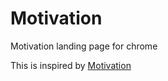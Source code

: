 # Motivation
Motivation landing page for chrome

This is inspired by [Motivation](https://chrome.google.com/webstore/detail/motivation/ofdgfpchbidcgncgfpdlpclnpaemakoj?hl=en)